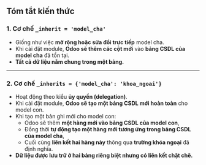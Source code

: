 ## Tóm tắt kiến thức

### 1. Cơ chế `_inherit = 'model_cha'`

- Giống như việc **mở rộng hoặc sửa đổi trực tiếp** model cha.  
- Khi cài đặt module, **Odoo sẽ thêm các cột mới** vào **bảng CSDL của model cha** đã tồn tại.  
- **Tất cả dữ liệu nằm chung trong một bảng.**

---

### 2. Cơ chế `_inherits = {'model_cha': 'khoa_ngoai'}`

- Hoạt động theo kiểu **ủy quyền (delegation)**.  
- Khi cài đặt module, **Odoo sẽ tạo một bảng CSDL mới hoàn toàn** cho model con.  
- Khi tạo một bản ghi mới cho model con:
  - Odoo sẽ thêm **một hàng mới vào bảng CSDL của model con**,  
  - Đồng thời **tự động tạo một hàng mới tương ứng trong bảng CSDL của model cha**,  
  - Cuối cùng **liên kết hai hàng này** thông qua **trường khóa ngoại** đã định nghĩa.  
- **Dữ liệu được lưu trữ ở hai bảng riêng biệt nhưng có liên kết chặt chẽ.**
